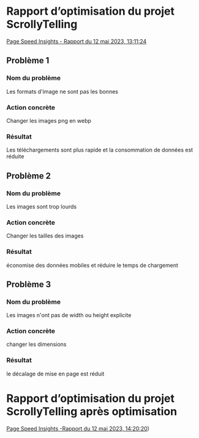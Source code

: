 # Rapport d’optimisation du projet ScrollyTelling

[Page Speed Insights - Rapport du 12 mai 2023, 13:11:24](https://pagespeed.web.dev/analysis/https-v1ti0-github-io-Le-Lapin/jdiwtsy0se?form_factor=desktop)

## Problème 1

### Nom du problème 
Les formats d'image ne sont pas les bonnes
### Action concrète
Changer les images png en webp
### Résultat
Les téléchargements sont plus rapide et la consommation de données est réduite

## Problème 2

### Nom du problème 
Les images sont trop lourds
### Action concrète
Changer les tailles des images
### Résultat
économise des données mobiles et réduire le temps de chargement

## Problème 3

### Nom du problème 
Les images n'ont pas de width ou height explicite
### Action concrète
changer les dimensions
### Résultat
le décalage de mise en page est réduit

# Rapport d’optimisation du projet ScrollyTelling après optimisation

[Page Speed Insights -Rapport du 12 mai 2023, 14:20:20](https://pagespeed.web.dev/analysis/https-v1ti0-github-io-Le-Lapin/1e79x7g7dp?form_factor=desktop))
